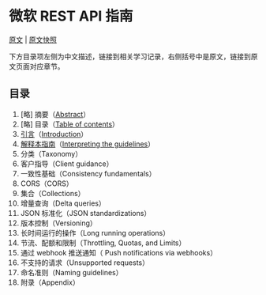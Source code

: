 # 微软 REST API 指南

[原文](https://github.com/microsoft/api-guidelines/blob/vNext/Guidelines.md) | [原文快照](./snapshoot/)

下方目录项左侧为中文描述，链接到相关学习记录，右侧括号中是原文，链接到原文页面对应章节。

## 目录

1. [略] 摘要（[Abstract](./snapshoot/Guidelines-20220818.md#1-abstract)）
2. [略] 目录（[Table of contents](./snapshoot/Guidelines-20220818.md#2-table-of-contents)）
3. [引言](./Introduction.md)（[Introduction](./snapshoot/Guidelines-20220818.md#3-introduction)）
4. [解释本指南](./Interpreting-the-guidelines.md)（[Interpreting the guidelines](./snapshoot/Guidelines-20220818.md#4-interpreting-the-guidelines)）
5. 分类（Taxonomy）
6. 客户指导（Client guidance）
7. 一致性基础（Consistency fundamentals）
8. CORS（CORS）
9. 集合（Collections）
10. 增量查询（Delta queries）
11. JSON 标准化（JSON standardizations）
12. 版本控制（Versioning）
13. 长时间运行的操作（Long running operations）
14. 节流、配额和限制（Throttling, Quotas, and Limits）
15. 通过 webhook 推送通知（ Push notifications via webhooks）
16. 不支持的请求（Unsupported requests）
17. 命名准则（Naming guidelines）
18. 附录（Appendix）
